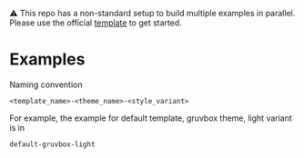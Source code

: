 ⚠ This repo has a non-standard setup to build multiple examples in parallel. Please use the official [template](https://github.com/osmoscraft/osmosfeed) to get started.

# Examples

Naming convention

```
<template_name>-<theme_name>-<style_variant>
```

For example, the example for default template, gruvbox theme, light variant is in

```
default-gruvbox-light
```
